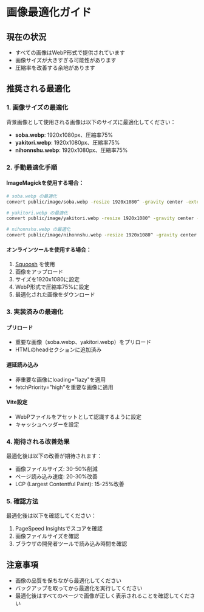 # 画像最適化ガイド

## 現在の状況
- すべての画像はWebP形式で提供されています
- 画像サイズが大きすぎる可能性があります
- 圧縮率を改善する余地があります

## 推奨される最適化

### 1. 画像サイズの最適化
背景画像として使用される画像は以下のサイズに最適化してください：

- **soba.webp**: 1920x1080px、圧縮率75%
- **yakitori.webp**: 1920x1080px、圧縮率75%
- **nihonnshu.webp**: 1920x1080px、圧縮率75%

### 2. 手動最適化手順

#### ImageMagickを使用する場合：
```bash
# soba.webp の最適化
convert public/image/soba.webp -resize 1920x1080^ -gravity center -extent 1920x1080 -quality 75 public/image/soba-optimized.webp

# yakitori.webp の最適化
convert public/image/yakitori.webp -resize 1920x1080^ -gravity center -extent 1920x1080 -quality 75 public/image/yakitori-optimized.webp

# nihonnshu.webp の最適化
convert public/image/nihonnshu.webp -resize 1920x1080^ -gravity center -extent 1920x1080 -quality 75 public/image/nihonnshu-optimized.webp
```

#### オンラインツールを使用する場合：
1. [Squoosh](https://squoosh.app/) を使用
2. 画像をアップロード
3. サイズを1920x1080に設定
4. WebP形式で圧縮率75%に設定
5. 最適化された画像をダウンロード

### 3. 実装済みの最適化

#### プリロード
- 重要な画像（soba.webp、yakitori.webp）をプリロード
- HTMLのheadセクションに追加済み

#### 遅延読み込み
- 非重要な画像にloading="lazy"を適用
- fetchPriority="high"を重要な画像に適用

#### Vite設定
- WebPファイルをアセットとして認識するように設定
- キャッシュヘッダーを設定

### 4. 期待される改善効果

最適化後は以下の改善が期待されます：
- 画像ファイルサイズ: 30-50%削減
- ページ読み込み速度: 20-30%改善
- LCP (Largest Contentful Paint): 15-25%改善

### 5. 確認方法

最適化後は以下を確認してください：
1. PageSpeed Insightsでスコアを確認
2. 画像ファイルサイズを確認
3. ブラウザの開発者ツールで読み込み時間を確認

## 注意事項
- 画像の品質を保ちながら最適化してください
- バックアップを取ってから最適化を実行してください
- 最適化後はすべてのページで画像が正しく表示されることを確認してください 